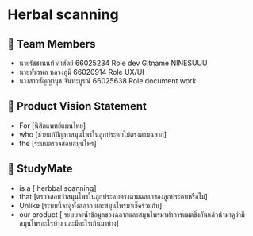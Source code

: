 # Herbal scanning

## 👥 Team Members
- นายรัชชานนท์ คำสัตย์ 66025234   Role dev  Gitname NINESUUU
- นายพัชรพล หลวงภูมิ 66020914  Role UX/UI 
- นางสาวชัญญานุช จันทะบูรณ์ 66025638 Role document work

## 🎯 Product Vision Statement
- For [นิสิตแพทย์แผนไทย]
- who [ช่วยแก้ปัญหาสมุนไพรในลูกประคบไม่ตรงตามฉลาก]
- the [ระบบตรวจสอบสมุนไพร]

## 🔗 StudyMate
- is a [ herbbal scanning]
- that [ตรวจสอบว่าสมุนไพรในลูกประคบตรงตามฉลากของลูกประคบหรือไม่]
- Unlike [ระบบนี้จะดูทั้งฉลาก และสมุนไพรมาเช็คร่วมกัน]
- our product [ ระบบจะน้ำข้อมูลของฉลากและสมุนไพรมาทำการแมตชิ่งกันแล้วนำมาดูว่ามีสมุนไพรอะไรบ้าง และมีอะไรเกินมาบ้าง]



